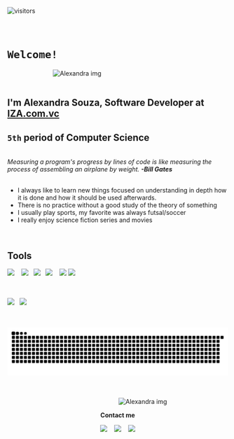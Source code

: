  ![visitors](http://estruyf-github.azurewebsites.net/api/VisitorHit?user=alexandrabsouz&repo=alexandrabsouz&countColorcountColor)
 <br><br><br>

# `Welcome!`

<img src="https://github.com/alexandrabsouz/img-git/blob/main/img/alexandra.png" min-width="400px" max-width="300px" width="400px" align="right" alt="Alexandra img">
<br><br>

## I'm Alexandra Souza, Software Developer at [IZA.com.vc](https://iza.com.vc/)
## `5th` period of Computer Science
<br> 
 <i>Measuring a program's progress by lines of code is like measuring the process of assembling an airplane by weight. <b>-Bill Gates</b></i>
<br>
<br>

- I always like to learn new things focused on understanding in depth how it is done and how it should be used afterwards.
- There is no practice without a good study of the theory of something
- I usually play sports, my favorite was always futsal/soccer
- I really enjoy science fiction series and movies 
<br>

## Tools 
<img width=40 src="https://github.com/alexandrabsouz/img-git/blob/main/icons/600_452871757.jpeg"></a> &nbsp;&nbsp;
<img src="https://github.com/alexandrabsouz/img/blob/main/icons/icon_python.png"></a>&nbsp;&nbsp;
<img src="https://github.com/alexandrabsouz/img/blob/main/icons/icon_js.png"></a>&nbsp;&nbsp; 
<img width=30 src="https://github.com/alexandrabsouz/img/blob/main/icons/icon_mysql.png"></a> &nbsp;&nbsp;
<img width=30 src="https://github.com/alexandrabsouz/img/blob/main/icons/icon_postgres.png"></a> 
<img width=30 src="https://github.com/alexandrabsouz/img/blob/main/icons/icon_AWS.png"></a>&nbsp;&nbsp;
 <br><br><br>

 
 <div>
 <a href="https://github.com/alexandrabsouz"></a>
     <img height="150em" src="https://github-readme-stats.vercel.app/api/top-langs/?username=alexandrabsouz&layout=compact&count_private=true&hide_border=true&theme=nightowl&show_icons=true"> &nbsp;
     <img height="150em" src="https://github-readme-streak-stats.herokuapp.com/?user=alexandrabsouz&hide_border=true&theme=nightowl&show_icons=true"/>
<div>
<br>
<br>

 ![Snake animation](https://github.com/alexandrabsouz/alexandrabsouz/blob/output/github-contribution-grid-snake.svg)

 <br>
 <br>
<img src="https://github.com/alexandrabsouz/img-git/blob/main/gifs/robozinho.gif" min-width="400px" max-width="150px" width="250px" align="right" alt="Alexandra img"><br>
 <p align="center"><b>Contact me</b></p>
<p align="center">
 <a href="https://www.instagram.com/alexandrabsouz/"><img width=35 src="https://cdn.worldvectorlogo.com/logos/instagram-2-1.svg"></a> &nbsp;&nbsp; <a href="https://www.linkedin.com/in/alexandrabsouz/"><img width=35 src="https://cdn.worldvectorlogo.com/logos/linkedin-icon.svg"></a> &nbsp;&nbsp; <a href="https://api.whatsapp.com/send?phone=5593984232497&text=Que%20bacana!%20%C3%89%20um%20prazer%20receber%20voc%C3%AA%20aqui%20no%20WhatsApp.%20Estou%20%C3%A0%20sua%20disposi%C3%A7%C3%A3o."><img width=35 src="https://cdn.worldvectorlogo.com/logos/whatsapp-symbol.svg"></a>  
</p>
 
 






